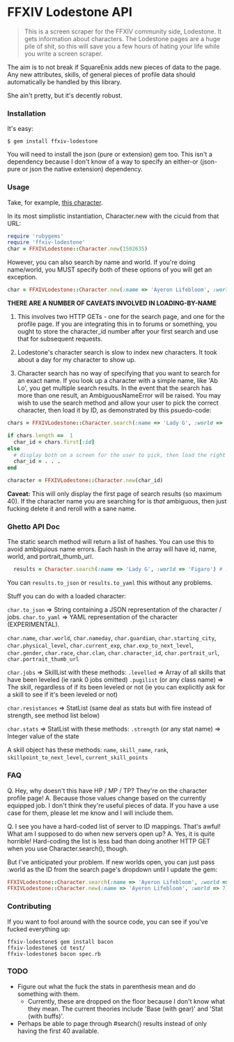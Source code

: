 # FFXIV Lodestone API

> This is a screen scraper for the FFXIV community side, Lodestone. It gets information about characters. The Lodestone pages are a huge pile of shit, so this will save you a few hours of hating your life while you write a screen scraper.

The aim is to not break if SquareEnix adds new pieces of data to the page. Any new attributes,
skills, of general pieces of profile data should automatically be handled by this library.

She ain't pretty, but it's decently robust. 

### Installation
It's easy:

```shell
$ gem install ffxiv-lodestone
```

You will need to install the json (pure or extension) gem too. This isn't a dependency because I
don't know of a way to specify an either-or (json-pure or json the native extension) dependency.

### Usage
Take, for example, [this character](http://lodestone.finalfantasyxiv.com/rc/character/status?cicuid=1502635).

In its most simplistic instantiation, Character.new with the cicuid from that URL:

```ruby
require 'rubygems'
require 'ffxiv-lodestone'
char = FFXIVLodestone::Character.new(1502635)
```

However, you can also search by name and world. If you're doing name/world, you MUST specify both
of these options of you will get an exception.

```ruby
char = FFXIVLodestone::Character.new(:name => 'Ayeron Lifebloom', :world => 'Figaro')
```

**THERE ARE A NUMBER OF CAVEATS INVOLVED IN LOADING-BY-NAME**

1. This involves two HTTP GETs - one for the search page, and one for the profile page. If you are integrating this in to forums or something, you ought to store the character_id number after your first search and use that for subsequent requests.

1. Lodestone's character search is slow to index new characters. It took about a day for my character to show up.

1. Character search has no way of specifying that you want to search for an exact name. If you look up a character with a simple name, like 'Ab Lo', you get multiple search results. In the event that the search has more than one result, an AmbiguousNameError will be raised. You may wish to use the search method and allow your user to pick the correct character, then load it by ID, as demonstrated by this psuedo-code:

```ruby
chars = FFXIVLodestone::Character.search(:name => 'Lady G', :world => 'Figaro')

if chars.length ==  1
  char_id = chars.first[:id]
else
  # display both on a screen for the user to pick, then load the right character by ID
  char_id = . . .
end

character = FFXIVLodestone::Character.new(char_id)
```

**Caveat:** This will only display the first page of search results (so maximum 40). If the character name you are searching for is _that_ ambiguous, then just fucking delete it and reroll with a sane name.

### Ghetto API Doc
The static search method will return a list of hashes. You can use this to avoid ambiguious name errors. Each hash in the array will have id, name, world, and portrait_thumb_url.

```ruby
  results = Character.search(:name => 'Lady G', :world => 'Figaro') # :world is optional, by the way.
```

You can `results.to_json` or `results.to_yaml` this without any problems.

Stuff you can do with a loaded character:

`char.to_json` => String containing a JSON representation of the character / jobs.
`char.to_yaml` => YAML representation of the character (EXPERIMENTAL).

`char.name`, `char.world`, `char.nameday`, `char.guardian`, `char.starting_city`, `char.physical_level`,
`char.current_exp`, `char.exp_to_next_level`, `char.gender`, `char.race`, `char.clan`, `char.character_id`,
`char.portrait_url`, `char.portrait_thumb_url`

`char.jobs` => SkillList with these methods:
  `.levelled` => Array of all skills that have been leveled (ie rank 0 jobs omitted)
  `.pugilist` (or any class name) => The skill, regardless of if its been leveled or not (ie you can explicitly ask for a skill to see if it's been leveled or not)

`char.resistances` => StatList (same deal as stats but with fire instead of strength, see method list below)

`char.stats` => StatList with these methods:
  `.strength` (or any stat name) => Integer value of the state

  A skill object has these methods: 
    `name`, `skill_name`, `rank`, `skillpoint_to_next_level`, `current_skill_points`

### FAQ
Q. Hey, why doesn't this have HP / MP / TP? They're on the character profile page!
A. Because those values change based on the currently equipped job. I don't think they're useful pieces of data. If you have a use case for them, please let me know and I will include them.

Q. I see you have a hard-coded list of server to ID mappings. That's awful! What am I supposed to do when new servers open up?
A. Yes, it is quite horrible! Hard-coding the list is less bad than doing another HTTP GET when you use Character.search(), though.

But I've anticipated your problem. If new worlds open, you can just pass :world as the ID from the search page's dropdown until I update the gem:

```ruby
FFXIVLodestone::Character.search(:name => 'Ayeron Lifebloom', :world => 7)
FFXIVLodestone::Character.new(:name => 'Ayeron Lifebloom', :world => 7) 
```

### Contributing
If you want to fool around with the source code, you can see if you've fucked everything up:

```shell
ffxiv-lodestone$ gem install bacon
ffxiv-lodestone$ cd test/
ffxiv-lodestone$ bacon spec.rb
```

### TODO
* Figure out what the fuck the stats in parenthesis mean and do something with them.
  * Currently, these are dropped on the floor because I don't know what they mean. The current
    theories include 'Base (with gear)' and 'Stat (with buffs)'.
* Perhaps be able to page through #search() results instead of only having the first 40 available.
